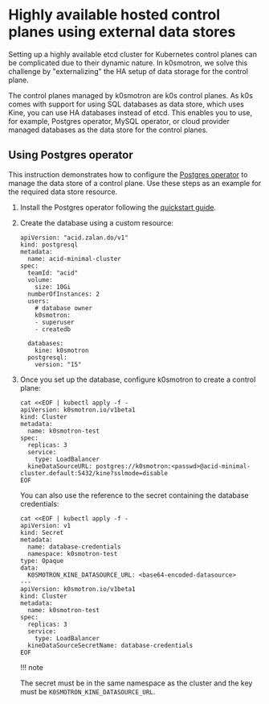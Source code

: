 # Highly available hosted control planes using external data stores

Setting up a highly available etcd cluster for Kubernetes control planes can be
complicated due to their dynamic nature. In k0smotron, we solve this challenge
by "externalizing" the HA setup of data storage for the control plane.

The control planes managed by k0smotron are k0s control planes. As k0s comes
with support for using SQL databases as data store, which uses Kine, you can
use HA databases instead of etcd. This enables you to use, for example,
Postgres operator, MySQL operator, or cloud provider managed databases as the
data store for the control planes.

## Using Postgres operator

This instruction demonstrates how to configure the [Postgres operator](https://postgres-operator.readthedocs.io/en/latest/)
to manage the data store of a control plane. Use these steps as an example for
the required data store resource.

1. Install the Postgres operator following the [quickstart guide](https://postgres-operator.readthedocs.io/en/latest/quickstart/).

2. Create the database using a custom resource:

   ```
   apiVersion: "acid.zalan.do/v1"
   kind: postgresql
   metadata:
     name: acid-minimal-cluster
   spec:
     teamId: "acid"
     volume:
       size: 10Gi
     numberOfInstances: 2
     users:
       # database owner
       k0smotron:
       - superuser
       - createdb

     databases:
       kine: k0smotron
     postgresql:
       version: "15"
   ```

3. Once you set up the database, configure k0smotron to create a control plane:

   ```shell
   cat <<EOF | kubectl apply -f -
   apiVersion: k0smotron.io/v1beta1
   kind: Cluster
   metadata:
     name: k0smotron-test
   spec:
     replicas: 3
     service:
       type: LoadBalancer
     kineDataSourceURL: postgres://k0smotron:<passwd>@acid-minimal-cluster.default:5432/kine?sslmode=disable
   EOF
   ```

   You can also use the reference to the secret containing the database
   credentials:

   ```shell
   cat <<EOF | kubectl apply -f -
   apiVersion: v1
   kind: Secret
   metadata:
     name: database-credentials
     namespace: k0smotron-test
   type: Opaque
   data:
     K0SMOTRON_KINE_DATASOURCE_URL: <base64-encoded-datasource>
   ---
   apiVersion: k0smotron.io/v1beta1
   kind: Cluster
   metadata:
     name: k0smotron-test
   spec:
     replicas: 3
     service:
       type: LoadBalancer
     kineDataSourceSecretName: database-credentials
   EOF
   ```

   !!! note

      The secret must be in the same namespace as the cluster and the key
      must be `K0SMOTRON_KINE_DATASOURCE_URL`.
